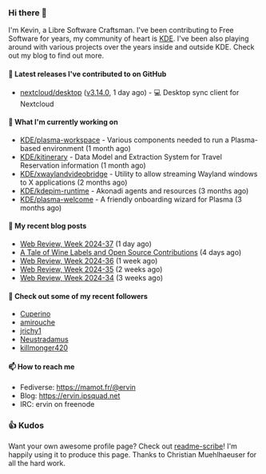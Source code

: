 ### Hi there 👋

I'm Kevin, a Libre Software Craftsman. I've been contributing to Free Software for years,
my community of heart is [KDE](https://kde.org). I've been also playing around with various
projects over the years inside and outside KDE. Check out my blog to find out more.

#### 🔭 Latest releases I've contributed to on GitHub

- [nextcloud/desktop](https://github.com/nextcloud/desktop) ([v3.14.0](https://github.com/nextcloud/desktop/releases/tag/v3.14.0), 1 day ago) - 💻 Desktop sync client for Nextcloud

#### 🌱 What I'm currently working on

- [KDE/plasma-workspace](https://github.com/KDE/plasma-workspace) - Various components needed to run a Plasma-based environment (1 month ago)
- [KDE/kitinerary](https://github.com/KDE/kitinerary) - Data Model and Extraction System for Travel Reservation information (1 month ago)
- [KDE/xwaylandvideobridge](https://github.com/KDE/xwaylandvideobridge) - Utility to allow streaming Wayland windows to X applications (2 months ago)
- [KDE/kdepim-runtime](https://github.com/KDE/kdepim-runtime) - Akonadi agents and resources (3 months ago)
- [KDE/plasma-welcome](https://github.com/KDE/plasma-welcome) - A friendly onboarding wizard for Plasma (3 months ago)

#### 📜 My recent blog posts

- [Web Review, Week 2024-37](https://ervin.ipsquad.net/blog/2024/09/14/web-review-week-2024-37/) (1 day ago)
- [A Tale of Wine Labels and Open Source Contributions](https://ervin.ipsquad.net/blog/2024/09/11/a-tale-of-wine-labels-and-open-source-contributions/) (4 days ago)
- [Web Review, Week 2024-36](https://ervin.ipsquad.net/blog/2024/09/06/web-review-week-2024-36/) (1 week ago)
- [Web Review, Week 2024-35](https://ervin.ipsquad.net/blog/2024/08/30/web-review-week-2024-35/) (2 weeks ago)
- [Web Review, Week 2024-34](https://ervin.ipsquad.net/blog/2024/08/23/web-review-week-2024-34/) (3 weeks ago)

#### 👯 Check out some of my recent followers

- [Cuperino](https://github.com/Cuperino)
- [amirouche](https://github.com/amirouche)
- [jrichy1](https://github.com/jrichy1)
- [Neustradamus](https://github.com/Neustradamus)
- [killmonger420](https://github.com/killmonger420)

#### 📫 How to reach me

- Fediverse: https://mamot.fr/@ervin
- Blog: https://ervin.ipsquad.net
- IRC: ervin on freenode

### 👍 Kudos

Want your own awesome profile page? Check out [readme-scribe](https://github.com/muesli/readme-scribe)!
I'm happily using it to produce this page. Thanks to Christian Muehlhaeuser for all the hard work.

